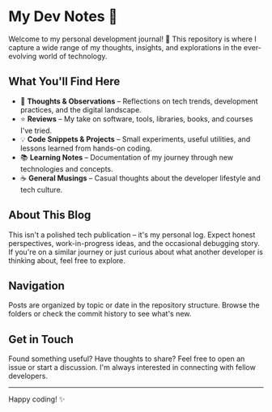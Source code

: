 # My Dev Notes 📝

Welcome to my personal development journal! 🚀 This repository is where I capture a wide range of my thoughts, insights, and explorations in the ever-evolving world of technology.

## What You'll Find Here

*   🤔 **Thoughts & Observations** – Reflections on tech trends, development practices, and the digital landscape.
*   ⭐ **Reviews** – My take on software, tools, libraries, books, and courses I've tried.
*   💡 **Code Snippets & Projects** – Small experiments, useful utilities, and lessons learned from hands-on coding.
*   📚 **Learning Notes** – Documentation of my journey through new technologies and concepts.
*   ☕ **General Musings** – Casual thoughts about the developer lifestyle and tech culture.

## About This Blog

This isn't a polished tech publication – it's my personal log. Expect honest perspectives, work-in-progress ideas, and the occasional debugging story. If you're on a similar journey or just curious about what another developer is thinking about, feel free to explore.

## Navigation

Posts are organized by topic or date in the repository structure. Browse the folders or check the commit history to see what's new.

## Get in Touch

Found something useful? Have thoughts to share? Feel free to open an issue or start a discussion. I'm always interested in connecting with fellow developers.

---

Happy coding! ✨
